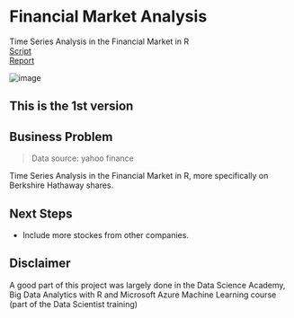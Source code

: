# Financial Market Analysis
Time Series Analysis in the Financial Market in R<br>
[Script](https://github.com/Caio-Felice-Cunha/Financial-Market-Analysis/blob/main/Time%20Series%20Analysis%20in%20the%20Financial%20Market.R)<br>
[Report](https://github.com/Caio-Felice-Cunha/Financial-Market-Analysis/blob/main/Time-Series-Analysis-in-the-Financial-Market-Report.pdf)

![image](https://user-images.githubusercontent.com/111542025/236521677-744baf37-fdc9-4c00-8002-8794e01ae444.png)

## This is the 1st version

## Business Problem
> Data source: yahoo finance

Time Series Analysis in the Financial Market in R, more specifically on Berkshire Hathaway shares.


## Next Steps
* Include more stockes from other companies.

## Disclaimer 
A good part of this project was largely done in the Data Science Academy, Big Data Analytics with R and Microsoft Azure Machine Learning course (part of the Data Scientist training)

